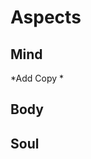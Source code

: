 # Aspects

## Mind

*Add Copy *

## Body

## Soul 
<!--stackedit_data:
eyJoaXN0b3J5IjpbMTAxMjM3MDY0MV19
-->